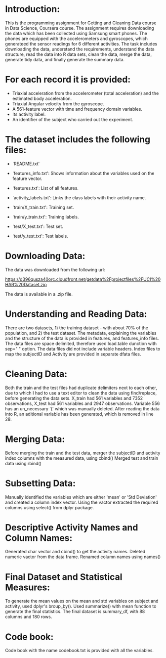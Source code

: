 Introduction:
======================================

This is the programming assignment for Getting and Cleaning Data course in Data Science, Coursera course. The assignment requires downloading the data which has been collected using Samsung smart phones. The phones are equipped with the accelerometers and gyroscopes, which generateed the sensor readings for 6 different activities. The task includes downloading the data, understand the requirements, understand the data structure, read the data into R data sets, clean the data, merge the data, generate tidy data, and finally generate the summary data.


For each record it is provided:
======================================

- Triaxial acceleration from the accelerometer (total acceleration) and the estimated body acceleration.
- Triaxial Angular velocity from the gyroscope. 
- A 561-feature vector with time and frequency domain variables. 
- Its activity label. 
- An identifier of the subject who carried out the experiment.

The dataset includes the following files:
=========================================

- 'README.txt'

- 'features_info.txt': Shows information about the variables used on the feature vector.

- 'features.txt': List of all features.

- 'activity_labels.txt': Links the class labels with their activity name.

- 'train/X_train.txt': Training set.

- 'train/y_train.txt': Training labels.

- 'test/X_test.txt': Test set.

- 'test/y_test.txt': Test labels.

 
Downloading Data:
======================================

The data was downloaded from the following url:

https://d396qusza40orc.cloudfront.net/getdata%2Fprojectfiles%2FUCI%20HAR%20Dataset.zip

The data is available in a .zip file. 

Understanding and Reading Data:
======================================

There are two datasets, 1) the training dataset - with about 70% of the population, and 2) the test dataset.
The metadata, explaining the variables and the structure of the data is provided in features, and features_info files.
The data files are space delimited, therefore used load.table dunction with sep=" " option. The data files did not include variable headers.
Index files to map the subjectID and Activity are provided in separate dfata files.

Cleaning Data:
======================================

Both the train and the test files had duplicate delimiters next to each other, due to which I had to use a text editor to clean the data using find/replace, before generating the data sets.
X_train had 561 variables and 7352 observations, X_test had 561 variables and 2947 observations.
Variable 556 has an un_necessary '(' which was manually deleted.
After reading the data into R, an aditional variable has been generated, which is removed in line 28.

Merging Data:
======================================

Before merging the train and the test data, merger the subjectID and activity index columns with the measured data, using cbind()
Merged test and train data using rbind()

Subsetting Data:
======================================

Manually identified the variables which are either 'mean' or 'Std Deviation' and created a column index vector.
Using the vactor extracted the required columns using select() from dplyr package.

Descriptive Activity Names and Column Names:
======================================

Generated char vector and cbind() to get the activity names. Deleted numeric vactor from the data frame.
Renamed column names using names()

Final Dataset and Statistical Measures:
======================================

To generate the mean values on the mean and std variables on subject and activity, used dplyr's broup_by().
Used summarize() with mean function to generate the final statistics. The final dataset is summary_df, with 88 columns and 180 rows.

Code book:
======================================

Code book with the name codebook.txt is provided with all the variables.
